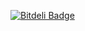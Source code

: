 [![Bitdeli Badge](https://d2weczhvl823v0.cloudfront.net/zdwolfe/tmux/trend.png)](https://bitdeli.com/free "Bitdeli Badge")
